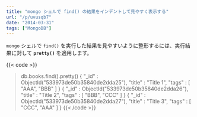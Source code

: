 ```yaml
---
title: "mongo シェルで find() の結果をインデントして見やすく表示する"
url: "/p/uvusqb7"
date: "2014-03-31"
tags: ["MongoDB"]
---
```


`mongo` シェルで `find()` を実行した結果を見やすいように整形するには、実行結果に対して __`pretty()`__ を適用します。

{{< code >}}
> db.books.find().pretty()
{
     "_id" : ObjectId("533973de50b35840de2dda25"),
     "title" : "Title 1",
     "tags" : [
          "AAA",
          "BBB"
     ]
}
{
     "_id" : ObjectId("533973de50b35840de2dda26"),
     "title" : "Title 2",
     "tags" : [
          "BBB",
          "CCC"
     ]
}
{
     "_id" : ObjectId("533973de50b35840de2dda27"),
     "title" : "Title 3",
     "tags" : [
          "CCC",
          "AAA"
     ]
}
{{< /code >}}


